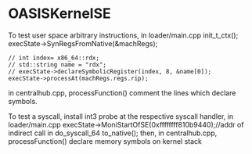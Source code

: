 # OASISKernelSE
To test user space arbitrary instructions, 
   in loader/main.cpp
    init_t_ctx(); 
    execState->SynRegsFromNative(&machRegs);
    
    // int index= x86_64::rdx;
    // std::string name = "rdx";
    // execState->declareSymbolicRegister(index, 8, &name[0]);
    execState->processAt(machRegs.regs.rip);
  in centralhub.cpp, processFunction()
   comment the lines which declare symbols.

To test a syscall, install int3 probe at the respective syscall handler, in
loader/main.cpp 
    execState->MoniStartOfSE(0xffffffff810b9440);//addr of indirect call in do_syscall_64 
    to_native();
  then, in centralhub.cpp, processFunction()
    declare memory symbols on kernel stack
